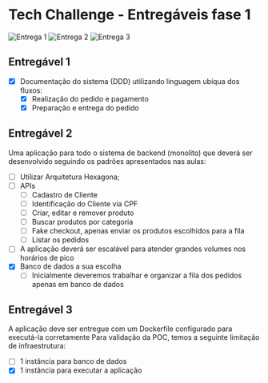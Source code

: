 # Tech Challenge - Entregáveis fase 1

![Entrega 1](../__utils__/assets/fase1-entrega1.jpg)
![Entrega 2](../__utils__/assets/fase1-entrega2.jpg)
![Entrega 3](../__utils__/assets/fase1-entrega3.jpg)

## Entregável 1

- [x] Documentação do sistema (DDD) utilizando linguagem ubíqua dos fluxos:
  - [x] Realização do pedido e pagamento
  - [x] Preparação e entrega do pedido

## Entregável 2

Uma aplicação para todo o sistema de backend (monolito) que deverá ser desenvolvido seguindo os padrões apresentados nas aulas:

- [ ] Utilizar Arquitetura Hexagona;
- [ ] APIs
  - [ ] Cadastro de Cliente
  - [ ] Identificação do Cliente via CPF
  - [ ] Criar, editar e remover produto
  - [ ] Buscar produtos por categoria
  - [ ] Fake checkout, apenas enviar os produtos escolhidos para a fila
  - [ ] Listar os pedidos
- [ ] A aplicação deverá ser escalável para atender grandes volumes nos horários de pico
- [x] Banco de dados a sua escolha
  - [ ] Inicialmente deveremos trabalhar e organizar a fila dos pedidos apenas em banco de dados

## Entregável 3

A aplicação deve ser entregue com um Dockerfile configurado para executá-la corretamente
Para validação da POC, temos a seguinte limitação de infraestrutura:

- [ ] 1 instância para banco de dados
- [x] 1 instância para executar a aplicação
